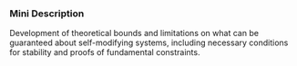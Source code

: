 ### Mini Description

Development of theoretical bounds and limitations on what can be guaranteed about self-modifying systems, including necessary conditions for stability and proofs of fundamental constraints.
